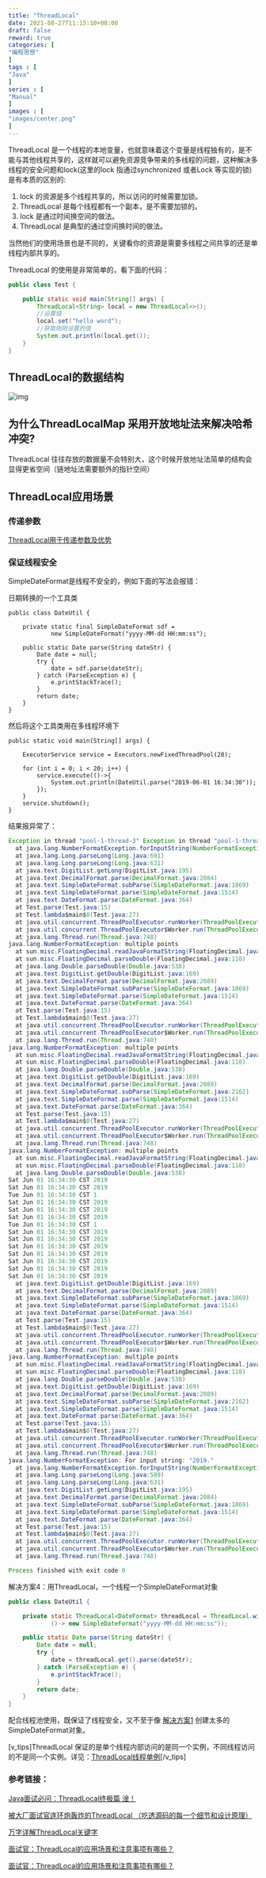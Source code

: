 ```yaml
---
title: "ThreadLocal"
date: 2021-08-27T11:15:10+08:00
draft: false
reward: true
categories: [
"编程思想"
]
tags : [
"Java"
]
series : [
"Manual"
]
images : [
"images/center.png"
]
---
```


[comment]: <> (# ThreadLocal)

ThreadLocal 是一个线程的本地变量，也就意味着这个变量是线程独有的，是不能与其他线程共享的，这样就可以避免资源竞争带来的多线程的问题，这种解决多线程的安全问题和lock(这里的lock 指通过synchronized 或者Lock 等实现的锁) 是有本质的区别的:

1. lock 的资源是多个线程共享的，所以访问的时候需要加锁。
2. ThreadLocal 是每个线程都有一个副本，是不需要加锁的。
3. lock 是通过时间换空间的做法。
4. ThreadLocal 是典型的通过空间换时间的做法。

当然他们的使用场景也是不同的，关键看你的资源是需要多线程之间共享的还是单线程内部共享的。

ThreadLocal 的使用是非常简单的，看下面的代码：

```java
public class Test {

    public static void main(String[] args) {
        ThreadLocal<String> local = new ThreadLocal<>();
        //设置值
        local.set("hello word");
        //获取刚刚设置的值
        System.out.println(local.get());
    }
}
```

 

## ThreadLocal的数据结构

![img](https://picgo.6and.ltd/img/img_5ff415f5aa909.png)

## 为什么ThreadLocalMap 采用开放地址法来解决哈希冲突?

ThreadLocal 往往存放的数据量不会特别大，这个时候开放地址法简单的结构会显得更省空间（链地址法需要额外的指针空间）

## ThreadLocal应用场景

### 传递参数

[ThreadLocal用于传递参数及优势](https://blog.csdn.net/z394642048/article/details/105382603)

### 保证线程安全

SimpleDateFormat是线程不安全的，例如下面的写法会报错：

日期转换的一个工具类

```
public class DateUtil {

    private static final SimpleDateFormat sdf = 
            new SimpleDateFormat("yyyy-MM-dd HH:mm:ss");

    public static Date parse(String dateStr) {
        Date date = null;
        try {
            date = sdf.parse(dateStr);
        } catch (ParseException e) {
            e.printStackTrace();
        }
        return date;
    }
}
```

然后将这个工具类用在多线程环境下

```
public static void main(String[] args) {

    ExecutorService service = Executors.newFixedThreadPool(20);

    for (int i = 0; i < 20; i++) {
        service.execute(()->{
            System.out.println(DateUtil.parse("2019-06-01 16:34:30"));
        });
    }
    service.shutdown();
}
```

结果报异常了：

```java
Exception in thread "pool-1-thread-3" Exception in thread "pool-1-thread-12" Exception in thread "pool-1-thread-7" Exception in thread "pool-1-thread-1" Exception in thread "pool-1-thread-11" Exception in thread "pool-1-thread-5" java.lang.NumberFormatException: For input string: ""
  at java.lang.NumberFormatException.forInputString(NumberFormatException.java:65)
  at java.lang.Long.parseLong(Long.java:601)
  at java.lang.Long.parseLong(Long.java:631)
  at java.text.DigitList.getLong(DigitList.java:195)
  at java.text.DecimalFormat.parse(DecimalFormat.java:2084)
  at java.text.SimpleDateFormat.subParse(SimpleDateFormat.java:1869)
  at java.text.SimpleDateFormat.parse(SimpleDateFormat.java:1514)
  at java.text.DateFormat.parse(DateFormat.java:364)
  at Test.parse(Test.java:15)
  at Test.lambda$main$0(Test.java:27)
  at java.util.concurrent.ThreadPoolExecutor.runWorker(ThreadPoolExecutor.java:1149)
  at java.util.concurrent.ThreadPoolExecutor$Worker.run(ThreadPoolExecutor.java:624)
  at java.lang.Thread.run(Thread.java:748)
java.lang.NumberFormatException: multiple points
  at sun.misc.FloatingDecimal.readJavaFormatString(FloatingDecimal.java:1890)
  at sun.misc.FloatingDecimal.parseDouble(FloatingDecimal.java:110)
  at java.lang.Double.parseDouble(Double.java:538)
  at java.text.DigitList.getDouble(DigitList.java:169)
  at java.text.DecimalFormat.parse(DecimalFormat.java:2089)
  at java.text.SimpleDateFormat.subParse(SimpleDateFormat.java:1869)
  at java.text.SimpleDateFormat.parse(SimpleDateFormat.java:1514)
  at java.text.DateFormat.parse(DateFormat.java:364)
  at Test.parse(Test.java:15)
  at Test.lambda$main$0(Test.java:27)
  at java.util.concurrent.ThreadPoolExecutor.runWorker(ThreadPoolExecutor.java:1149)
  at java.util.concurrent.ThreadPoolExecutor$Worker.run(ThreadPoolExecutor.java:624)
  at java.lang.Thread.run(Thread.java:748)
java.lang.NumberFormatException: multiple points
  at sun.misc.FloatingDecimal.readJavaFormatString(FloatingDecimal.java:1890)
  at sun.misc.FloatingDecimal.parseDouble(FloatingDecimal.java:110)
  at java.lang.Double.parseDouble(Double.java:538)
  at java.text.DigitList.getDouble(DigitList.java:169)
  at java.text.DecimalFormat.parse(DecimalFormat.java:2089)
  at java.text.SimpleDateFormat.subParse(SimpleDateFormat.java:2162)
  at java.text.SimpleDateFormat.parse(SimpleDateFormat.java:1514)
  at java.text.DateFormat.parse(DateFormat.java:364)
  at Test.parse(Test.java:15)
  at Test.lambda$main$0(Test.java:27)
  at java.util.concurrent.ThreadPoolExecutor.runWorker(ThreadPoolExecutor.java:1149)
  at java.util.concurrent.ThreadPoolExecutor$Worker.run(ThreadPoolExecutor.java:624)
  at java.lang.Thread.run(Thread.java:748)
java.lang.NumberFormatException: multiple points
  at sun.misc.FloatingDecimal.readJavaFormatString(FloatingDecimal.java:1890)
  at sun.misc.FloatingDecimal.parseDouble(FloatingDecimal.java:110)
  at java.lang.Double.parseDouble(Double.java:538)
Sat Jun 01 16:34:30 CST 2019
Sat Jun 01 16:34:30 CST 2019
Tue Jun 01 16:34:30 CST 1
Sat Jun 01 16:34:30 CST 2019
Sat Jun 01 16:34:30 CST 2019
Sat Jun 01 16:34:30 CST 2019
Tue Jun 01 16:34:30 CST 1
Sat Jun 01 16:34:30 CST 2019
Sat Jun 01 16:34:30 CST 2019
Sat Jun 01 16:34:30 CST 2019
Sat Jun 01 16:34:30 CST 2019
Sat Jun 01 16:34:30 CST 2019
Sat Jun 01 16:34:30 CST 2019
Sat Jun 01 16:34:30 CST 2019
  at java.text.DigitList.getDouble(DigitList.java:169)
  at java.text.DecimalFormat.parse(DecimalFormat.java:2089)
  at java.text.SimpleDateFormat.subParse(SimpleDateFormat.java:1869)
  at java.text.SimpleDateFormat.parse(SimpleDateFormat.java:1514)
  at java.text.DateFormat.parse(DateFormat.java:364)
  at Test.parse(Test.java:15)
  at Test.lambda$main$0(Test.java:27)
  at java.util.concurrent.ThreadPoolExecutor.runWorker(ThreadPoolExecutor.java:1149)
  at java.util.concurrent.ThreadPoolExecutor$Worker.run(ThreadPoolExecutor.java:624)
  at java.lang.Thread.run(Thread.java:748)
java.lang.NumberFormatException: multiple points
  at sun.misc.FloatingDecimal.readJavaFormatString(FloatingDecimal.java:1890)
  at sun.misc.FloatingDecimal.parseDouble(FloatingDecimal.java:110)
  at java.lang.Double.parseDouble(Double.java:538)
  at java.text.DigitList.getDouble(DigitList.java:169)
  at java.text.DecimalFormat.parse(DecimalFormat.java:2089)
  at java.text.SimpleDateFormat.subParse(SimpleDateFormat.java:2162)
  at java.text.SimpleDateFormat.parse(SimpleDateFormat.java:1514)
  at java.text.DateFormat.parse(DateFormat.java:364)
  at Test.parse(Test.java:15)
  at Test.lambda$main$0(Test.java:27)
  at java.util.concurrent.ThreadPoolExecutor.runWorker(ThreadPoolExecutor.java:1149)
  at java.util.concurrent.ThreadPoolExecutor$Worker.run(ThreadPoolExecutor.java:624)
  at java.lang.Thread.run(Thread.java:748)
java.lang.NumberFormatException: For input string: "2019."
  at java.lang.NumberFormatException.forInputString(NumberFormatException.java:65)
  at java.lang.Long.parseLong(Long.java:589)
  at java.lang.Long.parseLong(Long.java:631)
  at java.text.DigitList.getLong(DigitList.java:195)
  at java.text.DecimalFormat.parse(DecimalFormat.java:2084)
  at java.text.SimpleDateFormat.subParse(SimpleDateFormat.java:1869)
  at java.text.SimpleDateFormat.parse(SimpleDateFormat.java:1514)
  at java.text.DateFormat.parse(DateFormat.java:364)
  at Test.parse(Test.java:15)
  at Test.lambda$main$0(Test.java:27)
  at java.util.concurrent.ThreadPoolExecutor.runWorker(ThreadPoolExecutor.java:1149)
  at java.util.concurrent.ThreadPoolExecutor$Worker.run(ThreadPoolExecutor.java:624)
  at java.lang.Thread.run(Thread.java:748)

Process finished with exit code 0
```

解决方案4：用ThreadLocal，一个线程一个SimpleDateFormat对象

```java
public class DateUtil {

    private static ThreadLocal<DateFormat> threadLocal = ThreadLocal.withInitial(
            ()-> new SimpleDateFormat("yyyy-MM-dd HH:mm:ss"));

    public static Date parse(String dateStr) {
        Date date = null;
        try {
            date = threadLocal.get().parse(dateStr);
        } catch (ParseException e) {
            e.printStackTrace();
        }
        return date;
    }
}
```

配合线程池使用，既保证了线程安全，又不至于像 [解决方案1](https://blog.csdn.net/zzti_erlie/article/details/105322946) 创建太多的SimpleDateFormat对象。

[v_tips]ThreadLocal 保证的是单个线程内部访问的是同一个实例，不同线程访问的不是同一个实例。详见：[ThreadLocal线程单例](http://106.55.152.92:30989/archives/1110)[/v_tips]

### 参考链接：

[Java面试必问：ThreadLocal终极篇 淦！](https://www.cnblogs.com/aobing/p/13382184.html)

[被大厂面试官连环炮轰炸的ThreadLocal （吃透源码的每一个细节和设计原理）](https://juejin.cn/post/6844903974454329358)

[万字详解ThreadLocal关键字](https://github.com/Snailclimb/JavaGuide/blob/master/docs/java/multi-thread/万字详解ThreadLocal关键字.md)

[面试官：ThreadLocal的应用场景和注意事项有哪些？](https://blog.csdn.net/zzti_erlie/article/details/105322946)

[面试官：ThreadLocal的应用场景和注意事项有哪些？](https://zhuanlan.zhihu.com/p/157690272)
